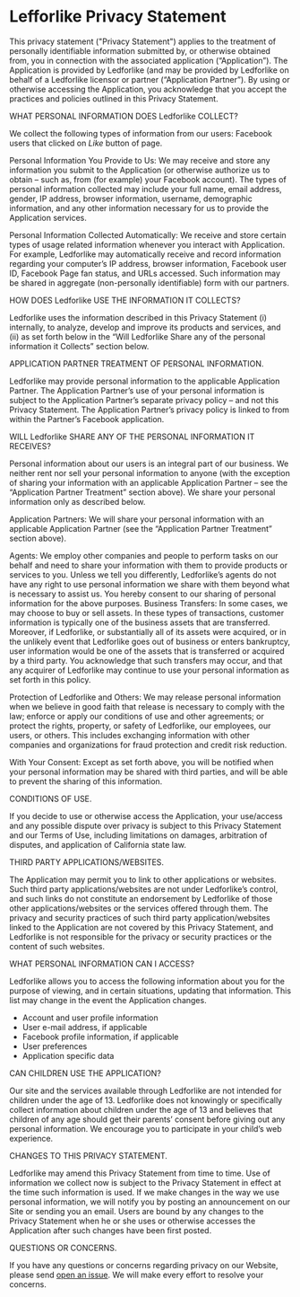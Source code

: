 # Lefforlike Privacy Statement 

This privacy statement ("Privacy Statement") applies to the treatment of personally identifiable information submitted by, or otherwise obtained from, you in connection with the associated application (“Application”). The Application is provided by Ledforlike (and may be provided by Ledforlike on behalf of a Ledforlike licensor or partner (“Application Partner”). By using or otherwise accessing the Application, you acknowledge that you accept the practices and policies outlined in this Privacy Statement. 

WHAT PERSONAL INFORMATION DOES Ledforlike COLLECT? 

We collect the following types of information from our users: Facebook users that clicked on *Like* button of page.

Personal Information You Provide to Us:
We may receive and store any information you submit to the Application (or otherwise authorize us to obtain – such as, from (for example) your Facebook account). The types of personal information collected may include your full name, email address, gender, IP address, browser information, username, demographic information, and any other information necessary for us to provide the Application services. 

Personal Information Collected Automatically:
We receive and store certain types of usage related information whenever you interact with Application. For example, Ledforlike may automatically receive and record information regarding your computer’s IP address, browser information, Facebook user ID, Facebook Page fan status, and URLs accessed. Such information may be shared in aggregate (non-personally identifiable) form with our partners. 

HOW DOES Ledforlike USE THE INFORMATION IT COLLECTS? 

Ledforlike uses the information described in this Privacy Statement (i) internally, to analyze, develop and improve its products and services, and (ii) as set forth below in the “Will Ledforlike Share any of the personal information it Collects” section below. 

APPLICATION PARTNER TREATMENT OF PERSONAL INFORMATION. 

Ledforlike may provide personal information to the applicable Application Partner. The Application Partner’s use of your personal information is subject to the Application Partner’s separate privacy policy – and not this Privacy Statement. The Application Partner’s privacy policy is linked to from within the Partner’s Facebook application. 

WILL Ledforlike SHARE ANY OF THE PERSONAL INFORMATION IT RECEIVES? 

Personal information about our users is an integral part of our business. We neither rent nor sell your personal information to anyone (with the exception of sharing your information with an applicable Application Partner – see the “Application Partner Treatment” section above). We share your personal information only as described below. 

Application Partners: We will share your personal information with an applicable Application Partner (see the “Application Partner Treatment” section above). 

Agents: We employ other companies and people to perform tasks on our behalf and need to share your information with them to provide products or services to you. Unless we tell you differently, Ledforlike’s agents do not have any right to use personal information we share with them beyond what is necessary to assist us. You hereby consent to our sharing of personal information for the above purposes. Business Transfers: In some cases, we may choose to buy or sell assets. In these types of transactions, customer information is typically one of the business assets that are transferred. Moreover, if Ledforlike, or substantially all of its assets were acquired, or in the unlikely event that Ledforlike goes out of business or enters bankruptcy, user information would be one of the assets that is transferred or acquired by a third party. You acknowledge that such transfers may occur, and that any acquirer of Ledforlike may continue to use your personal information as set forth in this policy. 

Protection of Ledforlike and Others: We may release personal information when we believe in good faith that release is necessary to comply with the law; enforce or apply our conditions of use and other agreements; or protect the rights, property, or safety of Ledforlike, our employees, our users, or others. This includes exchanging information with other companies and organizations for fraud protection and credit risk reduction. 

With Your Consent: Except as set forth above, you will be notified when your personal information may be shared with third parties, and will be able to prevent the sharing of this information. 

CONDITIONS OF USE. 

If you decide to use or otherwise access the Application, your use/access and any possible dispute over privacy is subject to this Privacy Statement and our Terms of Use, including limitations on damages, arbitration of disputes, and application of California state law. 

THIRD PARTY APPLICATIONS/WEBSITES. 

The Application may permit you to link to other applications or websites. Such third party applications/websites are not under Ledforlike’s control, and such links do not constitute an endorsement by Ledforlike of those other applications/websites or the services offered through them. The privacy and security practices of such third party application/websites linked to the Application are not covered by this Privacy Statement, and Ledforlike is not responsible for the privacy or security practices or the content of such websites. 

WHAT PERSONAL INFORMATION CAN I ACCESS? 

Ledforlike allows you to access the following information about you for the purpose of viewing, and in certain situations, updating that information. This list may change in the event the Application changes. 

- Account and user profile information
- User e-mail address, if applicable
- Facebook profile information, if applicable
- User preferences
- Application specific data 

CAN CHILDREN USE THE APPLICATION? 

Our site and the services available through Ledforlike are not intended for children under the age of 13. Ledforlike does not knowingly or specifically collect information about children under the age of 13 and believes that children of any age should get their parents’ consent before giving out any personal information. We encourage you to participate in your child’s web experience. 

CHANGES TO THIS PRIVACY STATEMENT. 

Ledforlike may amend this Privacy Statement from time to time. Use of information we collect now is subject to the Privacy Statement in effect at the time such information is used. If we make changes in the way we use personal information, we will notify you by posting an announcement on our Site or sending you an email. Users are bound by any changes to the Privacy Statement when he or she uses or otherwise accesses the Application after such changes have been first posted. 

QUESTIONS OR CONCERNS. 

If you have any questions or concerns regarding privacy on our Website, please send [open an issue](https://github.com/LedForLike/ledforlike.github.io/issues). We will make every effort to resolve your concerns. 
